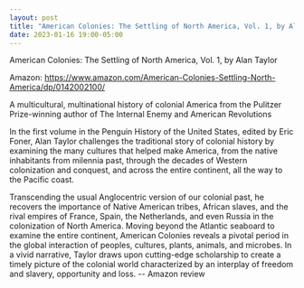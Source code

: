 ```yaml
---
layout: post
title: "American Colonies: The Settling of North America, Vol. 1, by Alan Taylor"
date: 2023-01-16 19:00-05:00
---
```

American Colonies: The Settling of North America, Vol. 1, by Alan Taylor

Amazon: https://www.amazon.com/American-Colonies-Settling-North-America/dp/0142002100/

A multicultural, multinational history of colonial America from the Pulitzer Prize-winning author of The Internal Enemy and American Revolutions

In the first volume in the Penguin History of the United States, edited by Eric Foner, Alan Taylor challenges the traditional story of colonial history by examining the many cultures that helped make America, from the native inhabitants from milennia past, through the decades of Western colonization and conquest, and across the entire continent, all the way to the Pacific coast.

Transcending the usual Anglocentric version of our colonial past, he recovers the importance of Native American tribes, African slaves, and the rival empires of France, Spain, the Netherlands, and even Russia in the colonization of North America. Moving beyond the Atlantic seaboard to examine the entire continent, American Colonies reveals a pivotal period in the global interaction of peoples, cultures, plants, animals, and microbes. In a vivid narrative, Taylor draws upon cutting-edge scholarship to create a timely picture of the colonial world characterized by an interplay of freedom and slavery, opportunity and loss.
\-\- Amazon review
